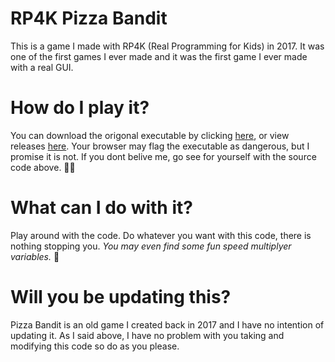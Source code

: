 # RP4K Pizza Bandit
This is a game I made with RP4K (Real Programming for Kids) in 2017. It was one of the first games I ever made and it was the first game I ever made with a real GUI.

# How do I play it?
You can download the origonal executable by clicking [here](https://github.com/GrantBGreat/RP4K-Pizza-Bandit/releases/download/v1.0/Pizza_Bandit.exe), or view releases [here](https://github.com/GrantBGreat/RP4K-Pizza-Bandit/releases). Your browser may flag the executable as dangerous, but I promise it is not. If you dont belive me, go see for yourself with the source code above. 🤷‍♂️ 

# What can I do with it?
Play around with the code. Do whatever you want with this code, there is nothing stopping you. _You may even find some fun speed multiplyer variables._ 👀

# Will you be updating this?
Pizza Bandit is an old game I created back in 2017 and I have no intention of updating it. As I said above, I have no problem with you taking and modifying this code so do as you please.
